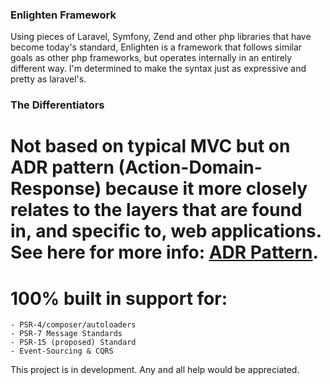 ### Enlighten Framework

Using pieces of Laravel, Symfony, Zend and other php libraries that have become today's standard, Enlighten is a framework that follows similar goals as other php frameworks, but operates internally in an entirely different way. I'm determined to make the syntax just as expressive and pretty as laravel's. 

### The Differentiators 
# Not based on typical MVC but on ADR pattern (Action-Domain-Response) because it more closely relates to the layers that are found in, and specific to, web applications. See here for more info: <a href="http://pmjones.io/adr/">ADR Pattern</a>.
# 100% built in support for:
    - PSR-4/composer/autoloaders
    - PSR-7 Message Standards
    - PSR-15 (proposed) Standard
    - Event-Sourcing & CQRS

This project is in development. Any and all help would be appreciated.

